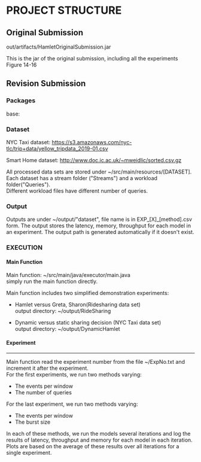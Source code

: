 # PROJECT STRUCTURE


## Original Submission


out/artifacts/HamletOriginalSubmission.jar

This is the jar of the original submission, including all the experiments Figure 14-16


## Revision Submission


### Packages

base:
    



### Dataset


 NYC Taxi dataset: https://s3.amazonaws.com/nyc-tlc/trip+data/yellow_tripdata_2019-01.csv
 
 Smart Home dataset: http://www.doc.ic.ac.uk/~mweidlic/sorted.csv.gz

 All processed data sets are stored under ~/src/main/resources/[DATASET].<br>
 Each dataset has a stream folder ("Streams") and a workload folder("Queries").<br>
 Different workload files have different number of queries.<br>

### Output


 Outputs are under ~/output/"dataset", file name is in EXP_[X]_[method].csv form.
 The output stores the latency, memory, throughput for each model in an experiment.
 The output path is generated automatically if it doesn't exist.


### EXECUTION


#### Main Function



 Main function: ~/src/main/java/executor/main.java<br>
 simply run the main function directly.

 Main function includes two simplified demonstration experiments:
 * Hamlet versus Greta, Sharon(Ridesharing data set)<br>
     output directory: ~/output/RideSharing


 * Dynamic versus static sharing decision (NYC Taxi data set)<br>
     output directory: ~/output/DynamicHamlet

#### Experiment
----
 Main function read the experiment number from the file ~/ExpNo.txt and increment it after the experiment.<br>
 For the first experiments, we run two methods varying:
* The events per window
* The number of queries

 For the last experiment, we run two methods varying:
* The events per window
* The burst size


 In each of these methods, we run the models several iterations and log the results of latency, throughput and memory for each model in each iteration.
 Plots are based on the average of these results over all iterations for a single experiment.

